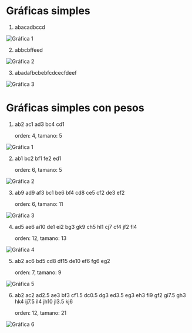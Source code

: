 # Gráficas simples

1. abacadbccd

![Gráfica 1](Grafica1.png)

2. abbcbffeed

![Gráfica 2](Grafica2.png)

3. abadafbcbebfcdcecfdeef

![Gráfica 3](Grafica3.png)


# Gráficas simples con pesos

1. ab2 ac1 ad3 bc4 cd1

	orden: 4, tamano: 5

![Gráfica 1](Grafica1.png)

2. ab1 bc2 bf1 fe2 ed1

	orden: 6, tamano: 5

![Gráfica 2](Grafica2.png)

3. ab9 ad9 af3 bc1 be6 bf4 cd8 ce5 cf2 de3 ef2

	orden: 6, tamano: 11

![Gráfica 3](Grafica3.png)

4. ad5 ae6 ai10 de1 ei2 bg3 gk9 ch5 hl1 cj7 cf4 jf2 fl4

	orden: 12, tamano: 13

![Gráfica 4](Grafica4.png)

5. ab2 ac6 bd5 cd8 df15 de10 ef6 fg6 eg2

	orden: 7, tamano: 9

![Gráfica 5](Grafica5.png)

6. ab2 ac2 ad2.5 ae3 bf3 cf1.5 dc0.5 dg3 ed3.5 eg3 eh3 fi9 gf2 gi7.5 gh3 hk4 ij7.5 il4 jh10 jl3.5 kj6

	orden: 12, tamano: 21

![Gráfica 6](Grafica6.png)

